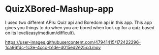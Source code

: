 # QuizXBored-Mashup-app 

I used two different APIs: Quiz api and Boredom api in this app.
This app gives you things to do when you are bored when look up for a quiz based on its level(easy/medium/difficult).


https://user-images.githubusercontent.com/47941415/172422296-1ca96fdc-1c3e-4ccc-b1de-d015ed2e25cd.mov

